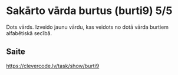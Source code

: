 # Sakārto vārda burtus (burti9) 5/5
Dots vārds. Izveido jaunu vārdu, kas veidots no dotā vārda burtiem alfabētiskā secībā.
## Saite
https://clevercode.lv/task/show/burti9